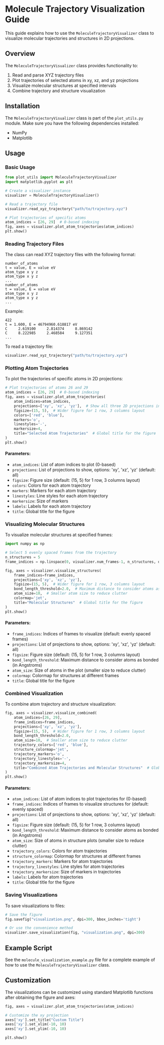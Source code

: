 # Molecule Trajectory Visualization Guide

This guide explains how to use the `MoleculeTrajectoryVisualizer` class to visualize molecular trajectories and structures in 2D projections.

## Overview

The `MoleculeTrajectoryVisualizer` class provides functionality to:

1. Read and parse XYZ trajectory files
2. Plot trajectories of selected atoms in xy, xz, and yz projections
3. Visualize molecular structures at specified intervals
4. Combine trajectory and structure visualization

## Installation

The `MoleculeTrajectoryVisualizer` class is part of the `plot_utils.py` module. Make sure you have the following dependencies installed:

- NumPy
- Matplotlib

## Usage

### Basic Usage

```python
from plot_utils import MoleculeTrajectoryVisualizer
import matplotlib.pyplot as plt

# Create a visualizer instance
visualizer = MoleculeTrajectoryVisualizer()

# Read a trajectory file
visualizer.read_xyz_trajectory("path/to/trajectory.xyz")

# Plot trajectories of specific atoms
atom_indices = [26, 29]  # 0-based indexing
fig, axes = visualizer.plot_atom_trajectories(atom_indices)
plt.show()
```

### Reading Trajectory Files

The class can read XYZ trajectory files with the following format:

```
number_of_atoms
t = value, E = value eV
atom_type x y z
atom_type x y z
...
number_of_atoms
t = value, E = value eV
atom_type x y z
atom_type x y z
...
```

Example:

```
422
t = 1.600, E = 46794960.618817 eV
C     2.619100     2.814374     8.869142
C     8.222985     2.468584     9.127351
...
```

To read a trajectory file:

```python
visualizer.read_xyz_trajectory("path/to/trajectory.xyz")
```

### Plotting Atom Trajectories

To plot the trajectories of specific atoms in 2D projections:

```python
# Plot trajectories of atoms 26 and 29
atom_indices = [26, 29]  # 0-based indexing
fig, axes = visualizer.plot_atom_trajectories(
    atom_indices=atom_indices,
    projections=['xy', 'xz', 'yz'],  # Show all three 2D projections in one row
    figsize=(15, 5),  # Wider figure for 1 row, 3 columns layout
    colors=['red', 'blue'],
    markers='o',
    linestyles='-',
    markersize=4,
    title="Selected Atom Trajectories"  # Global title for the figure
)
plt.show()
```

#### Parameters:

- `atom_indices`: List of atom indices to plot (0-based)
- `projections`: List of projections to show, options: 'xy', 'xz', 'yz' (default: all)
- `figsize`: Figure size (default: (15, 5) for 1 row, 3 columns layout)
- `colors`: Colors for each atom trajectory
- `markers`: Markers for each atom trajectory
- `linestyles`: Line styles for each atom trajectory
- `markersize`: Size of markers
- `labels`: Labels for each atom trajectory
- `title`: Global title for the figure

### Visualizing Molecular Structures

To visualize molecular structures at specified frames:

```python
import numpy as np

# Select 5 evenly spaced frames from the trajectory
n_structures = 5
frame_indices = np.linspace(0, visualizer.num_frames-1, n_structures, dtype=int)

fig, axes = visualizer.visualize_structures(
    frame_indices=frame_indices,
    projections=['xy', 'xz', 'yz'],
    figsize=(15, 5),  # Wider figure for 1 row, 3 columns layout
    bond_length_threshold=2.0,  # Maximum distance to consider atoms as bonded (in Angstroms)
    atom_size=10,  # Smaller atom size to reduce clutter
    colormap='jet',
    title="Molecular Structures"  # Global title for the figure
)
plt.show()
```

#### Parameters:

- `frame_indices`: Indices of frames to visualize (default: evenly spaced frames)
- `projections`: List of projections to show, options: 'xy', 'xz', 'yz' (default: all)
- `figsize`: Figure size (default: (15, 5) for 1 row, 3 columns layout)
- `bond_length_threshold`: Maximum distance to consider atoms as bonded (in Angstroms)
- `atom_size`: Size of atoms in the plot (smaller size to reduce clutter)
- `colormap`: Colormap for structures at different frames
- `title`: Global title for the figure

### Combined Visualization

To combine atom trajectory and structure visualization:

```python
fig, axes = visualizer.visualize_combined(
    atom_indices=[26, 29],
    frame_indices=frame_indices,
    projections=['xy', 'xz', 'yz'],
    figsize=(15, 5),  # Wider figure for 1 row, 3 columns layout
    bond_length_threshold=2.0,
    atom_size=10,  # Smaller atom size to reduce clutter
    trajectory_colors=['red', 'blue'],
    structure_colormap='jet',
    trajectory_markers='o',
    trajectory_linestyles='-',
    trajectory_markersize=4,
    title="Combined Atom Trajectories and Molecular Structures"  # Global title for the figure
)
plt.show()
```

#### Parameters:

- `atom_indices`: List of atom indices to plot trajectories for (0-based)
- `frame_indices`: Indices of frames to visualize structures for (default: evenly spaced)
- `projections`: List of projections to show, options: 'xy', 'xz', 'yz' (default: all)
- `figsize`: Figure size (default: (15, 5) for 1 row, 3 columns layout)
- `bond_length_threshold`: Maximum distance to consider atoms as bonded (in Angstroms)
- `atom_size`: Size of atoms in structure plots (smaller size to reduce clutter)
- `trajectory_colors`: Colors for atom trajectories
- `structure_colormap`: Colormap for structures at different frames
- `trajectory_markers`: Markers for atom trajectories
- `trajectory_linestyles`: Line styles for atom trajectories
- `trajectory_markersize`: Size of markers in trajectories
- `labels`: Labels for atom trajectories
- `title`: Global title for the figure

### Saving Visualizations

To save visualizations to files:

```python
# Save the figure
fig.savefig("visualization.png", dpi=300, bbox_inches='tight')

# Or use the convenience method
visualizer.save_visualization(fig, "visualization.png", dpi=300)
```

## Example Script

See the `molecule_visualization_example.py` file for a complete example of how to use the `MoleculeTrajectoryVisualizer` class.

## Customization

The visualizations can be customized using standard Matplotlib functions after obtaining the figure and axes:

```python
fig, axes = visualizer.plot_atom_trajectories(atom_indices)

# Customize the xy projection
axes['xy'].set_title("Custom Title")
axes['xy'].set_xlim(-10, 10)
axes['xy'].set_ylim(-10, 10)

plt.show()